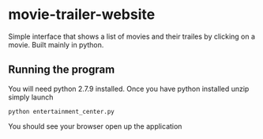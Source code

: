 # movie-trailer-website

Simple interface that shows a list of movies and their trailes by clicking on a movie.
Built mainly in python.

## Running the program

You will need python 2.7.9 installed.
Once you have python installed unzip simply launch
```
python entertainment_center.py
```

You should see your browser open up the application